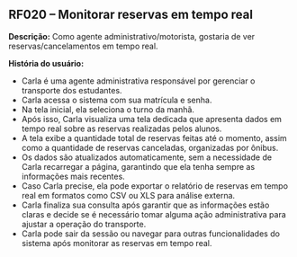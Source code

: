 ## RF020 – Monitorar reservas em tempo real
**Descrição:** Como agente administrativo/motorista, gostaria de ver reservas/cancelamentos em tempo real.

**História do usuário:**
- Carla é uma agente administrativa responsável por gerenciar o transporte dos estudantes.
- Carla acessa o sistema com sua matrícula e senha.
- Na tela inicial, ela seleciona o turno da manhã.
- Após isso, Carla visualiza uma tela dedicada que apresenta dados em tempo real sobre as reservas realizadas
pelos alunos.
- A tela exibe a quantidade total de reservas feitas até o momento, assim como a quantidade de reservas
canceladas, organizadas por ônibus.
- Os dados são atualizados automaticamente, sem a necessidade de Carla recarregar a página, garantindo que
ela tenha sempre as informações mais recentes.
- Caso Carla precise, ela pode exportar o relatório de reservas em tempo real em formatos como CSV ou XLS
para análise externa.
- Carla finaliza sua consulta após garantir que as informações estão claras e decide se é necessário tomar
alguma ação administrativa para ajustar a operação do transporte.
- Carla pode sair da sessão ou navegar para outras funcionalidades do sistema após monitorar as reservas em
tempo real.
